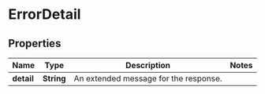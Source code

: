 
# ErrorDetail

## Properties
Name | Type | Description | Notes
------------ | ------------- | ------------- | -------------
**detail** | **String** | An extended message for the response. | 




